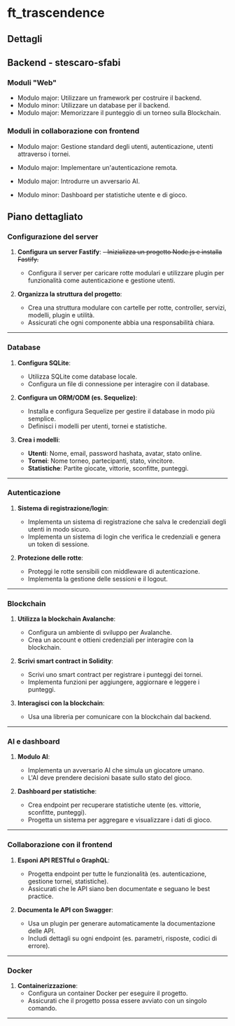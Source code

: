# ft_trascendence

## Dettagli

## Backend - stescaro-sfabi

### Moduli "Web"

- Modulo major: Utilizzare un framework per costruire il backend.  
- Modulo minor: Utilizzare un database per il backend.
- Modulo major: Memorizzare il punteggio di un torneo sulla Blockchain.  


### Moduli in collaborazione con frontend
- Modulo major: Gestione standard degli utenti, autenticazione, utenti attraverso i tornei.
- Modulo major: Implementare un'autenticazione remota.

- Modulo major: Introdurre un avversario AI.
- Modulo minor: Dashboard per statistiche utente e di gioco.

## Piano dettagliato

### Configurazione del server
1. **Configura un server Fastify**:
   ~~- Inizializza un progetto Node.js e installa Fastify.~~
   - Configura il server per caricare rotte modulari e utilizzare plugin per funzionalità come autenticazione e gestione utenti.

2. **Organizza la struttura del progetto**:
   - Crea una struttura modulare con cartelle per rotte, controller, servizi, modelli, plugin e utilità.
   - Assicurati che ogni componente abbia una responsabilità chiara.

---

### Database
1. **Configura SQLite**:
   - Utilizza SQLite come database locale.
   - Configura un file di connessione per interagire con il database.

2. **Configura un ORM/ODM (es. Sequelize)**:
   - Installa e configura Sequelize per gestire il database in modo più semplice.
   - Definisci i modelli per utenti, tornei e statistiche.

3. **Crea i modelli**:
   - **Utenti**: Nome, email, password hashata, avatar, stato online.
   - **Tornei**: Nome torneo, partecipanti, stato, vincitore.
   - **Statistiche**: Partite giocate, vittorie, sconfitte, punteggi.

---

### Autenticazione
1. **Sistema di registrazione/login**:
   - Implementa un sistema di registrazione che salva le credenziali degli utenti in modo sicuro.
   - Implementa un sistema di login che verifica le credenziali e genera un token di sessione.

2. **Protezione delle rotte**:
   - Proteggi le rotte sensibili con middleware di autenticazione.
   - Implementa la gestione delle sessioni e il logout.

---

### Blockchain
1. **Utilizza la blockchain Avalanche**:
   - Configura un ambiente di sviluppo per Avalanche.
   - Crea un account e ottieni credenziali per interagire con la blockchain.

2. **Scrivi smart contract in Solidity**:
   - Scrivi uno smart contract per registrare i punteggi dei tornei.
   - Implementa funzioni per aggiungere, aggiornare e leggere i punteggi.

3. **Interagisci con la blockchain**:
   - Usa una libreria per comunicare con la blockchain dal backend.

---

### AI e dashboard
1. **Modulo AI**:
   - Implementa un avversario AI che simula un giocatore umano.
   - L'AI deve prendere decisioni basate sullo stato del gioco.

2. **Dashboard per statistiche**:
   - Crea endpoint per recuperare statistiche utente (es. vittorie, sconfitte, punteggi).
   - Progetta un sistema per aggregare e visualizzare i dati di gioco.

---

### Collaborazione con il frontend
1. **Esponi API RESTful o GraphQL**:
   - Progetta endpoint per tutte le funzionalità (es. autenticazione, gestione tornei, statistiche).
   - Assicurati che le API siano ben documentate e seguano le best practice.

2. **Documenta le API con Swagger**:
   - Usa un plugin per generare automaticamente la documentazione delle API.
   - Includi dettagli su ogni endpoint (es. parametri, risposte, codici di errore).

---

### Docker
1. **Containerizzazione**:
   - Configura un container Docker per eseguire il progetto.
   - Assicurati che il progetto possa essere avviato con un singolo comando.

---